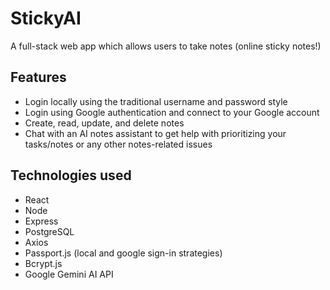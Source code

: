 # StickyAI
<p>A full-stack web app which allows users to take notes (online sticky notes!)</p>

## Features
<ul>
  <li>Login locally using the traditional username and password style</li>
  <li>Login using Google authentication and connect to your Google account</li>
  <li>Create, read, update, and delete notes</li>
  <li>Chat with an AI notes assistant to get help with prioritizing your tasks/notes or any other notes-related issues</li>
</ul>

## Technologies used
<ul>
  <li>React</li>
  <li>Node</li>
  <li>Express</li>
  <li>PostgreSQL</li>
  <li>Axios</li>
  <li>Passport.js (local and google sign-in strategies)</li>
  <li>Bcrypt.js</li>
  <li>Google Gemini AI API</li>
</ul>
